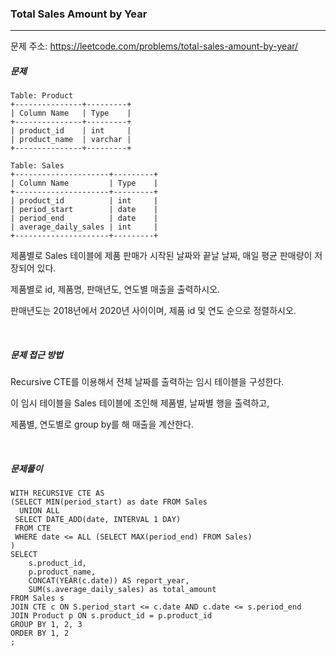 ### Total Sales Amount by Year

------

문제 주소: https://leetcode.com/problems/total-sales-amount-by-year/



##### 문제

```
Table: Product
+---------------+---------+
| Column Name   | Type    |
+---------------+---------+
| product_id    | int     |
| product_name  | varchar |
+---------------+---------+

Table: Sales
+---------------------+---------+
| Column Name         | Type    |
+---------------------+---------+
| product_id          | int     |
| period_start        | date    |
| period_end          | date    |
| average_daily_sales | int     |
+---------------------+---------+
```

제품별로 Sales 테이블에 제품 판매가 시작된 날짜와 끝날 날짜, 매일 평균 판매량이 저장되어 있다.    

제품별로 id, 제품명, 판매년도, 연도별 매출을 출력하시오.    

판매년도는 2018년에서 2020년 사이이며, 제품 id 및 연도 순으로 정렬하시오.    

​     

##### 문제 접근 방법

Recursive CTE를 이용해서 전체 날짜를 출력하는 임시 테이블을 구성한다.    

이 임시 테이블을 Sales 테이블에 조인해 제품별, 날짜별 행을 출력하고,    

제품별, 연도별로 group by를 해 매출을 계산한다.     

​     

##### 문제풀이

```
WITH RECURSIVE CTE AS 
(SELECT MIN(period_start) as date FROM Sales
  UNION ALL
 SELECT DATE_ADD(date, INTERVAL 1 DAY)
 FROM CTE
 WHERE date <= ALL (SELECT MAX(period_end) FROM Sales)
)
SELECT
    s.product_id,
    p.product_name,
    CONCAT(YEAR(c.date)) AS report_year,
    SUM(s.average_daily_sales) as total_amount
FROM Sales s
JOIN CTE c ON S.period_start <= c.date AND c.date <= s.period_end
JOIN Product p ON s.product_id = p.product_id
GROUP BY 1, 2, 3
ORDER BY 1, 2
;
```

